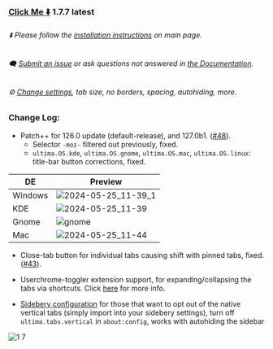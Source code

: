 ### [Click Me ⬇️](https://github.com/soulhotel/FF-ULTIMA/releases/download/1.7.7/ffultima1.7.7.zip) 1.7.7 latest

###### ⬇️ Please follow the [installation instructions](https://github.com/soulhotel/FF-ULTIMA#installation) on main page.

###### 🗨️ [Submit an issue](https://github.com/soulhotel/FF-ULTIMA/issues/new/choose) or ask questions not answered in [the Documentation](https://github.com/soulhotel/FF-ULTIMA/tree/main/doc).

###### ⚙️ [Change settings](https://github.com/soulhotel/FF-ULTIMA/blob/main/doc/Modification.md), tab size, no borders, spacing, autohiding, more.

### Change Log:

- Patch++ for 126.0 update (default-release), and 127.0b1. ([#48](https://github.com/soulhotel/FF-ULTIMA/issues/48)).
  - Selector `-moz-` filtered out previously, fixed.
  - `ultima.OS.kde`, `ultima.OS.gnome`, `ultima.OS.mac`, `ultima.OS.linux`: title-bar button corrections, fixed.

| DE          | Preview   |
|-------------|-----------|
| Windows     | ![2024-05-25_11-39_1](https://github.com/soulhotel/FF-ULTIMA/assets/155501797/05aba287-3f9f-4985-b0b2-ad5590615ccf) |
| KDE         | ![2024-05-25_11-39](https://github.com/soulhotel/FF-ULTIMA/assets/155501797/4973c92d-aade-48d1-b928-950723cd8ece) |
| Gnome       | ![gnome](https://github.com/soulhotel/FF-ULTIMA/assets/155501797/ced892a9-1a6c-4ce7-b9ce-9083149fcadb) |
| Mac         | ![2024-05-25_11-44](https://github.com/soulhotel/FF-ULTIMA/assets/155501797/93667be7-a8b7-4809-9070-30a7cbf2a33b) |

- Close-tab button for individual tabs causing shift with pinned tabs, fixed. ([#43](https://github.com/soulhotel/FF-ULTIMA/issues/43)).

- Userchrome-toggler extension support, for expanding/collapsing the tabs via shortcuts. Click [here](https://github.com/soulhotel/FF-ULTIMA/blob/main.update.branch/doc/Modification.md#userchrome-toggle-extension-support) for more info.

- [Sidebery configuration](https://github.com/soulhotel/FF-ULTIMA/blob/main/theme/%23sideberyultimastyling.json) for those that want to opt out of the native vertical tabs (simply import into your sidebery settings), turn off `ultima.tabs.vertical` in `about:config`, works with autohiding the sidebar

![1 7](https://github.com/soulhotel/FF-ULTIMA/assets/155501797/ed741f9f-cac6-4339-8913-a697a8b3ade9)

